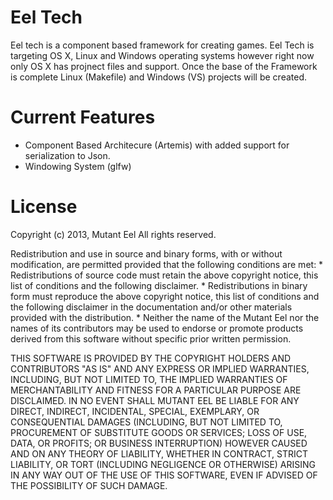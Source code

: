 Eel Tech
===

Eel tech is a component based framework for creating games. Eel Tech is targeting OS X, Linux and Windows operating systems however right now only OS X has projnect files and support. Once the base of the Framework is complete Linux (Makefile) and Windows (VS) projects will be created.


Current Features
===
- Component Based Architecure (Artemis) with added support for serialization to Json.
- Windowing System (glfw)


License
===

Copyright (c) 2013, Mutant Eel
All rights reserved.

Redistribution and use in source and binary forms, with or without
modification, are permitted provided that the following conditions are met:
    * Redistributions of source code must retain the above copyright
      notice, this list of conditions and the following disclaimer.
    * Redistributions in binary form must reproduce the above copyright
      notice, this list of conditions and the following disclaimer in the
      documentation and/or other materials provided with the distribution.
    * Neither the name of the Mutant Eel nor the
      names of its contributors may be used to endorse or promote products
      derived from this software without specific prior written permission.

THIS SOFTWARE IS PROVIDED BY THE COPYRIGHT HOLDERS AND CONTRIBUTORS "AS IS" AND
ANY EXPRESS OR IMPLIED WARRANTIES, INCLUDING, BUT NOT LIMITED TO, THE IMPLIED
WARRANTIES OF MERCHANTABILITY AND FITNESS FOR A PARTICULAR PURPOSE ARE
DISCLAIMED. IN NO EVENT SHALL MUTANT EEL BE LIABLE FOR ANY
DIRECT, INDIRECT, INCIDENTAL, SPECIAL, EXEMPLARY, OR CONSEQUENTIAL DAMAGES
(INCLUDING, BUT NOT LIMITED TO, PROCUREMENT OF SUBSTITUTE GOODS OR SERVICES;
LOSS OF USE, DATA, OR PROFITS; OR BUSINESS INTERRUPTION) HOWEVER CAUSED AND
ON ANY THEORY OF LIABILITY, WHETHER IN CONTRACT, STRICT LIABILITY, OR TORT
(INCLUDING NEGLIGENCE OR OTHERWISE) ARISING IN ANY WAY OUT OF THE USE OF THIS
SOFTWARE, EVEN IF ADVISED OF THE POSSIBILITY OF SUCH DAMAGE.